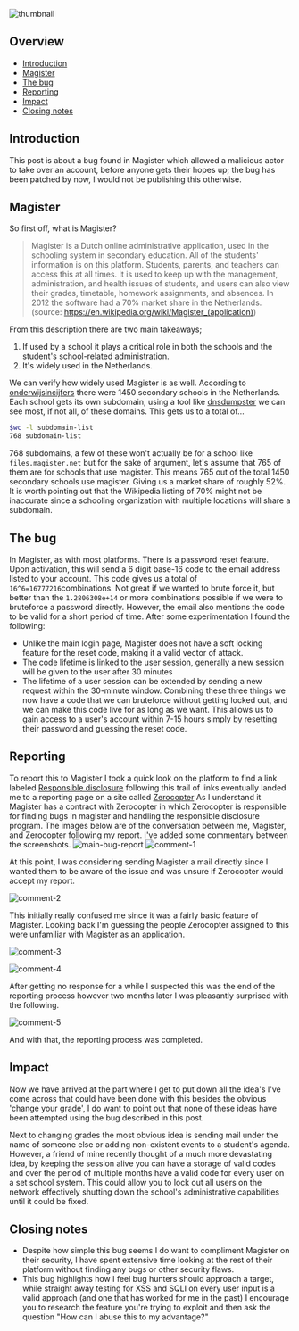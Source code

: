 ![thumbnail]

[thumbnail]: https://github.com/delta6862/library/blob/master/images/magister-password-reset/thumbnail.png?raw=true ""
## Overview
- [Introduction](#introduction)
- [Magister](#magister)
- [The bug](#the-bug)
- [Reporting](#reporting)
- [Impact](#impact)
- [Closing notes](#closing-notes)

## Introduction
This post is about a bug found in Magister which allowed a malicious actor to take over an account, before anyone gets their hopes up; the bug has been patched by now, I would not be publishing this otherwise.

## Magister
So first off, what is Magister?
> Magister is a Dutch online administrative application, used in the schooling system in secondary education. All of the students' information is on this platform. Students, parents, and teachers can access this at all times. It is used to keep up with the management, administration, and health issues of students, and users can also view their grades, timetable, homework assignments, and absences. In 2012 the software had a 70% market share in the Netherlands. 
> (source: https://en.wikipedia.org/wiki/Magister_(application))

From this description there are two main takeaways;
1. If used by a school it plays a critical role in both the schools and the student's school-related administration.
2. It's widely used in the Netherlands.

We can verify how widely used Magister is as well.
According to [onderwijsincijfers](https://www.onderwijsincijfers.nl/kengetallen/vo/instellingen-vo/aantallen-aantal-vo-scholen) there were 1450 secondary schools in the Netherlands.
Each school gets its own subdomain, using a tool like [dnsdumpster](https://dnsdumpster.com/) we can see most, if not all, of these domains. This gets us to a total of...
```bash
$wc -l subdomain-list
768 subdomain-list
```
768 subdomains, a few of these won't actually be for a school like `files.magister.net` but for the sake of argument, let's assume that 765 of them are for schools that use magister.
This means 765 out of the total 1450 secondary schools use magister. Giving us a market share of roughly 52%. It is worth pointing out that the Wikipedia listing of 70% might not be inaccurate since a schooling organization with multiple locations will share a subdomain.

## The bug
In Magister, as with most platforms. There is a password reset feature. Upon activation, this will send a 6 digit base-16 code to the email address listed to your account.
This code gives us a total of `16^6=16777216`combinations. Not great if we wanted to brute force it, but better than the `1.2806308e+14` or more combinations possible if we were to bruteforce a password directly.
However, the email also mentions the code to be valid for a short period of time. After some experimentation I found the following:
- Unlike the main login page, Magister does not have a soft locking feature for the reset code, making it a valid vector of attack.
- The code lifetime is linked to the user session, generally a new session will be given to the user after 30 minutes
- The lifetime of a user session can be extended by sending a new request within the 30-minute window.
Combining these three things we now have a code that we can bruteforce without getting locked out, and we can make this code live for as long as we want.
This allows us to gain access to a user's account within 7-15 hours simply by resetting their password and guessing the reset code.

## Reporting
To report this to Magister I took a quick look on the platform to find a link labeled [Responsible disclosure](https://www.iddinkgroup.com/responsible-disclosure-en/) following this trail of links eventually landed me to a reporting page on a site called [Zerocopter](https://www.zerocopter.com/)
As I understand it Magister has a contract with Zerocopter in which Zerocopter is responsible for finding bugs in magister and handling the responsible disclosure program. The images below are of the conversation between me, Magister, and Zerocopter following my report. I've added some commentary between the screenshots.
![main-bug-report]
![comment-1]

At this point, I was considering sending Magister a mail directly since I wanted them to be aware of the issue and was unsure if Zerocopter would accept my report.

![comment-2]

This initially really confused me since it was a fairly basic feature of Magister. Looking back I'm guessing the people Zerocopter assigned to this were unfamiliar with Magister as an application.

![comment-3]

![comment-4]

After getting no response for a while I suspected this was the end of the reporting process however two months later I was pleasantly surprised with the following.

![comment-5]

And with that, the reporting process was completed.

[main-bug-report]: https://github.com/delta6862/library/blob/master/images/magister-password-reset/main%20report.png ""
[comment-1]: https://github.com/delta6862/library/blob/master/images/magister-password-reset/comment-page-1.png?raw=true ""
[comment-2]: https://github.com/delta6862/library/blob/master/images/magister-password-reset/comment-page-2.png?raw=true ""
[comment-3]: https://github.com/delta6862/library/blob/master/images/magister-password-reset/comment-page-3.png?raw=true ""
[comment-4]: https://github.com/delta6862/library/blob/master/images/magister-password-reset/comment-page-4.png?raw=true ""
[comment-5]: https://github.com/delta6862/library/blob/master/images/magister-password-reset/comment-page-5.png?raw=true ""

## Impact
Now we have arrived at the part where I get to put down all the idea's I've come across that could have been done with this besides the obvious 'change your grade', I do want to point out that none of these ideas have been attempted using the bug described in this post.

Next to changing grades the most obvious idea is sending mail under the name of someone else or adding non-existent events to a student's agenda. However, a friend of mine recently thought of a much more devastating idea, by keeping the session alive you can have a storage of valid codes and over the period of multiple months have a valid code for every user on a set school system.
This could allow you to lock out all users on the network effectively shutting down the school's administrative capabilities until it could be fixed. 

## Closing notes
- Despite how simple this bug seems I do want to compliment Magister on their security, I have spent extensive time looking at the rest of their platform without finding any bugs or other security flaws.
- This bug highlights how I feel bug hunters should approach a target, while straight away testing for XSS and SQLI on every user input is a valid approach (and one that has worked for me in the past) I encourage you to research the feature you're trying to exploit and then ask the question "How can I abuse this to my advantage?"

